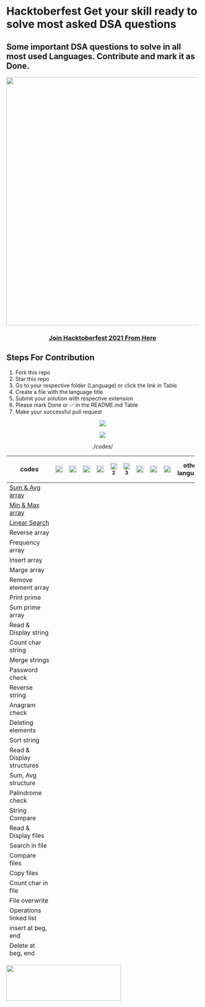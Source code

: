 # Hacktoberfest Get your skill ready to solve most asked DSA questions

## Some important DSA questions to solve in all most used Languages. Contribute and mark it as Done.

<p align="center"><img width="650"  src="https://codothon.com/wp-content/uploads/2022/10/Hacktoberfest-Time-to-Hack-Codothon.jpg"></p>

<h3 align="center">
    <a href="https://hacktoberfest.com/">
        Join Hacktoberfest 2021 From Here 
    </a>
</h3>

<h2 dir="auto">Steps For Contribution</h2>
<ol>
 	<li>Fork this repo</li>
 	<li>Star this repo</li>
 	<li>Go to your respective folder (Language) or click the link in Table</li>
 	<li>Create a file with the language title</li>
 	<li>Submit your solution with respective extension</li>
  <li>Please mark Done or ✅ in the README.md Table</li>
 	<li>Make your successful pull request</li>
</ol>
<p align="center"><img src="https://user-images.githubusercontent.com/72184293/193462051-2ad7f0f5-74a4-4750-b2c8-efd843764f86.png"></p>
<p align="center"><img src="https://user-images.githubusercontent.com/72184293/193463115-48e05a71-89dd-4c2f-a341-8768278a2866.png"></p>

<div align="center">

./codes/

</div>
<table class="table table-bordered table-striped" style="width: 97.8485%; height: 1318px;">
<thead class="thead-dark">
<tr style="height: 70px;">
<th style="width: 28.5714%; height: 70px;" scope="col">codes</th>
<th class="text-center" style="width: 4.43349%; height: 70px;" scope="col"><img src="https://cdn.jsdelivr.net/npm/programming-languages-logos/src/c/c.png" height="20" /></th>
<th class="text-center" style="width: 6.07553%; height: 70px;" scope="col"><img src="https://cdn.jsdelivr.net/npm/programming-languages-logos/src/cpp/cpp.png" height="20" /></th>
<th class="text-center" style="width: 6.07553%; height: 70px;" scope="col"><img src="https://cdn.jsdelivr.net/npm/programming-languages-logos/src/csharp/csharp.png" height="20" /></th>
<th class="text-center" style="width: 6.07553%; height: 70px;" scope="col"><img src="https://cdn.jsdelivr.net/npm/programming-languages-logos/src/java/java.png" height="20" /></th>
<th class="text-center" style="width: 6.56814%; height: 70px;" scope="col"><img src="https://cdn.jsdelivr.net/npm/programming-languages-logos/src/python/python.png" height="18" />
<sub>2</sub></th>
<th class="text-center" style="width: 6.56814%; height: 70px;" scope="col"><img src="https://cdn.jsdelivr.net/npm/programming-languages-logos/src/python/python.png" height="18" />
<sub>3</sub></th>
<th class="text-center" style="width: 6.07553%; height: 70px;" scope="col"><img src="https://cdn.jsdelivr.net/npm/programming-languages-logos/src/go/go.png" height="20" /></th>
<th class="text-center" style="width: 6.07553%; height: 70px;" scope="col"><img src="https://cdn.jsdelivr.net/npm/programming-languages-logos/src/javascript/javascript.png" height="20" /></th>
<th class="text-center" style="width: 6.07553%; height: 70px;" scope="col"><img src="https://cdn.jsdelivr.net/npm/programming-languages-logos/src/typescript/typescript.png" height="20" /></th>
<th class="text-center" style="width: 13.3005%; height: 70px;" scope="col">other language</th>
</tr>
</thead>
<tbody>
<tr style="height: 24px;">
<td style="width: 28.5714%; height: 24px;"><a href="./Sum &amp; Avg">Sum &amp; Avg array</a></td>
<td class="text-center" style="width: 4.43349%; height: 24px;"></td>
<td class="text-center" style="width: 6.07553%; height: 24px;"></td>
<td class="text-center" style="width: 6.07553%; height: 24px;"></td>
<td class="text-center" style="width: 6.07553%; height: 24px;"></td>
<td class="text-center" style="width: 6.56814%; height: 24px;"></td>
<td class="text-center" style="width: 6.56814%; height: 24px;"></td>
<td class="text-center" style="width: 6.07553%; height: 24px;"></td>
<td class="text-center" style="width: 6.07553%; height: 24px;"></td>
<td class="text-center" style="width: 6.07553%; height: 24px;"></td>
<td class="text-center" style="width: 13.3005%; height: 24px;"></td>
</tr>
<tr style="height: 24px;">
<td style="width: 28.5714%; height: 24px;"><a href="./Min &amp; Max">Min &amp; Max array</a></td>
<td class="text-center" style="width: 4.43349%; height: 24px;"></td>
<td class="text-center" style="width: 6.07553%; height: 24px;"></td>
<td class="text-center" style="width: 6.07553%; height: 24px;"></td>
<td class="text-center" style="width: 6.07553%; height: 24px;"></td>
<td class="text-center" style="width: 6.56814%; height: 24px;"></td>
<td class="text-center" style="width: 6.56814%; height: 24px;"></td>
<td class="text-center" style="width: 6.07553%; height: 24px;"></td>
<td class="text-center" style="width: 6.07553%; height: 24px;"></td>
<td class="text-center" style="width: 6.07553%; height: 24px;"></td>
<td class="text-center" style="width: 13.3005%; height: 24px;"></td>
</tr>
<tr style="height: 24px;">
<td style="width: 28.5714%; height: 24px;"><a href="./Linear Search">Linear Search</a></td>
<td class="text-center" style="width: 4.43349%; height: 24px;"></td>
<td class="text-center" style="width: 6.07553%; height: 24px;"></td>
<td class="text-center" style="width: 6.07553%; height: 24px;"></td>
<td class="text-center" style="width: 6.07553%; height: 24px;"></td>
<td class="text-center" style="width: 6.56814%; height: 24px;"></td>
<td class="text-center" style="width: 6.56814%; height: 24px;"></td>
<td class="text-center" style="width: 6.07553%; height: 24px;"></td>
<td class="text-center" style="width: 6.07553%; height: 24px;"></td>
<td class="text-center" style="width: 6.07553%; height: 24px;"></td>
<td class="text-center" style="width: 13.3005%; height: 24px;"></td>
</tr>
<tr style="height: 24px;">
<td style="width: 28.5714%; height: 24px;">Reverse array</td>
<td class="text-center" style="width: 4.43349%; height: 24px;"></td>
<td class="text-center" style="width: 6.07553%; height: 24px;"></td>
<td class="text-center" style="width: 6.07553%; height: 24px;"></td>
<td class="text-center" style="width: 6.07553%; height: 24px;"></td>
<td class="text-center" style="width: 6.56814%; height: 24px;"></td>
<td class="text-center" style="width: 6.56814%; height: 24px;"></td>
<td class="text-center" style="width: 6.07553%; height: 24px;"></td>
<td class="text-center" style="width: 6.07553%; height: 24px;"></td>
<td class="text-center" style="width: 6.07553%; height: 24px;"></td>
<td class="text-center" style="width: 13.3005%; height: 24px;"></td>
</tr>
<tr style="height: 24px;">
<td style="width: 28.5714%; height: 24px;">Frequency array</td>
<td class="text-center" style="width: 4.43349%; height: 24px;"></td>
<td class="text-center" style="width: 6.07553%; height: 24px;"></td>
<td class="text-center" style="width: 6.07553%; height: 24px;"></td>
<td class="text-center" style="width: 6.07553%; height: 24px;"></td>
<td class="text-center" style="width: 6.56814%; height: 24px;"></td>
<td class="text-center" style="width: 6.56814%; height: 24px;"></td>
<td class="text-center" style="width: 6.07553%; height: 24px;"></td>
<td class="text-center" style="width: 6.07553%; height: 24px;"></td>
<td class="text-center" style="width: 6.07553%; height: 24px;"></td>
<td class="text-center" style="width: 13.3005%; height: 24px;"></td>
</tr>
<tr style="height: 24px;">
<td style="width: 28.5714%; height: 24px;">Insert array</td>
<td class="text-center" style="width: 4.43349%; height: 24px;"></td>
<td class="text-center" style="width: 6.07553%; height: 24px;"></td>
<td class="text-center" style="width: 6.07553%; height: 24px;"></td>
<td class="text-center" style="width: 6.07553%; height: 24px;"></td>
<td class="text-center" style="width: 6.56814%; height: 24px;"></td>
<td class="text-center" style="width: 6.56814%; height: 24px;"></td>
<td class="text-center" style="width: 6.07553%; height: 24px;"></td>
<td class="text-center" style="width: 6.07553%; height: 24px;"></td>
<td class="text-center" style="width: 6.07553%; height: 24px;"></td>
<td class="text-center" style="width: 13.3005%; height: 24px;"></td>
</tr>
<tr style="height: 24px;">
<td style="width: 28.5714%; height: 24px;">Marge array</td>
<td class="text-center" style="width: 4.43349%; height: 24px;"></td>
<td class="text-center" style="width: 6.07553%; height: 24px;"></td>
<td class="text-center" style="width: 6.07553%; height: 24px;"></td>
<td class="text-center" style="width: 6.07553%; height: 24px;"></td>
<td class="text-center" style="width: 6.56814%; height: 24px;"></td>
<td class="text-center" style="width: 6.56814%; height: 24px;"></td>
<td class="text-center" style="width: 6.07553%; height: 24px;"></td>
<td class="text-center" style="width: 6.07553%; height: 24px;"></td>
<td class="text-center" style="width: 6.07553%; height: 24px;"></td>
<td class="text-center" style="width: 13.3005%; height: 24px;"></td>
</tr>
<tr style="height: 24px;">
<td style="width: 28.5714%; height: 24px;">Remove element array</td>
<td class="text-center" style="width: 4.43349%; height: 24px;"></td>
<td class="text-center" style="width: 6.07553%; height: 24px;"></td>
<td class="text-center" style="width: 6.07553%; height: 24px;"></td>
<td class="text-center" style="width: 6.07553%; height: 24px;"></td>
<td class="text-center" style="width: 6.56814%; height: 24px;"></td>
<td class="text-center" style="width: 6.56814%; height: 24px;"></td>
<td class="text-center" style="width: 6.07553%; height: 24px;"></td>
<td class="text-center" style="width: 6.07553%; height: 24px;"></td>
<td class="text-center" style="width: 6.07553%; height: 24px;"></td>
<td class="text-center" style="width: 13.3005%; height: 24px;"></td>
</tr>
<tr style="height: 24px;">
<td style="width: 28.5714%; height: 24px;">Print prime</td>
<td class="text-center" style="width: 4.43349%; height: 24px;"></td>
<td class="text-center" style="width: 6.07553%; height: 24px;"></td>
<td class="text-center" style="width: 6.07553%; height: 24px;"></td>
<td class="text-center" style="width: 6.07553%; height: 24px;"></td>
<td class="text-center" style="width: 6.56814%; height: 24px;"></td>
<td class="text-center" style="width: 6.56814%; height: 24px;"></td>
<td class="text-center" style="width: 6.07553%; height: 24px;"></td>
<td class="text-center" style="width: 6.07553%; height: 24px;"></td>
<td class="text-center" style="width: 6.07553%; height: 24px;"></td>
<td class="text-center" style="width: 13.3005%; height: 24px;"></td>
</tr>
<tr style="height: 24px;">
<td style="width: 28.5714%; height: 24px;">Sum prime array</td>
<td class="text-center" style="width: 4.43349%; height: 24px;"></td>
<td class="text-center" style="width: 6.07553%; height: 24px;"></td>
<td class="text-center" style="width: 6.07553%; height: 24px;"></td>
<td class="text-center" style="width: 6.07553%; height: 24px;"></td>
<td class="text-center" style="width: 6.56814%; height: 24px;"></td>
<td class="text-center" style="width: 6.56814%; height: 24px;"></td>
<td class="text-center" style="width: 6.07553%; height: 24px;"></td>
<td class="text-center" style="width: 6.07553%; height: 24px;"></td>
<td class="text-center" style="width: 6.07553%; height: 24px;"></td>
<td class="text-center" style="width: 13.3005%; height: 24px;"></td>
</tr>
<tr style="height: 24px;">
<td style="width: 28.5714%; height: 24px;">Read &amp; Display string</td>
<td class="text-center" style="width: 4.43349%; height: 24px;"></td>
<td class="text-center" style="width: 6.07553%; height: 24px;"></td>
<td class="text-center" style="width: 6.07553%; height: 24px;"></td>
<td class="text-center" style="width: 6.07553%; height: 24px;"></td>
<td class="text-center" style="width: 6.56814%; height: 24px;"></td>
<td class="text-center" style="width: 6.56814%; height: 24px;"></td>
<td class="text-center" style="width: 6.07553%; height: 24px;"></td>
<td class="text-center" style="width: 6.07553%; height: 24px;"></td>
<td class="text-center" style="width: 6.07553%; height: 24px;"></td>
<td class="text-center" style="width: 13.3005%; height: 24px;"></td>
</tr>
<tr style="height: 24px;">
<td style="width: 28.5714%; height: 24px;">Count char string</td>
<td class="text-center" style="width: 4.43349%; height: 24px;"></td>
<td class="text-center" style="width: 6.07553%; height: 24px;"></td>
<td class="text-center" style="width: 6.07553%; height: 24px;"></td>
<td class="text-center" style="width: 6.07553%; height: 24px;"></td>
<td class="text-center" style="width: 6.56814%; height: 24px;"></td>
<td class="text-center" style="width: 6.56814%; height: 24px;"></td>
<td class="text-center" style="width: 6.07553%; height: 24px;"></td>
<td class="text-center" style="width: 6.07553%; height: 24px;"></td>
<td class="text-center" style="width: 6.07553%; height: 24px;"></td>
<td class="text-center" style="width: 13.3005%; height: 24px;"></td>
</tr>
<tr style="height: 24px;">
<td style="width: 28.5714%; height: 24px;">Merge strings</td>
<td class="text-center" style="width: 4.43349%; height: 24px;"></td>
<td class="text-center" style="width: 6.07553%; height: 24px;"></td>
<td class="text-center" style="width: 6.07553%; height: 24px;"></td>
<td class="text-center" style="width: 6.07553%; height: 24px;"></td>
<td class="text-center" style="width: 6.56814%; height: 24px;"></td>
<td class="text-center" style="width: 6.56814%; height: 24px;"></td>
<td class="text-center" style="width: 6.07553%; height: 24px;"></td>
<td class="text-center" style="width: 6.07553%; height: 24px;"></td>
<td class="text-center" style="width: 6.07553%; height: 24px;"></td>
<td class="text-center" style="width: 13.3005%; height: 24px;"></td>
</tr>
<tr style="height: 24px;">
<td style="width: 28.5714%; height: 24px;">Password check</td>
<td class="text-center" style="width: 4.43349%; height: 24px;"></td>
<td class="text-center" style="width: 6.07553%; height: 24px;"></td>
<td class="text-center" style="width: 6.07553%; height: 24px;"></td>
<td class="text-center" style="width: 6.07553%; height: 24px;"></td>
<td class="text-center" style="width: 6.56814%; height: 24px;"></td>
<td class="text-center" style="width: 6.56814%; height: 24px;"></td>
<td class="text-center" style="width: 6.07553%; height: 24px;"></td>
<td class="text-center" style="width: 6.07553%; height: 24px;"></td>
<td class="text-center" style="width: 6.07553%; height: 24px;"></td>
<td class="text-center" style="width: 13.3005%; height: 24px;"></td>
</tr>
<tr style="height: 24px;">
<td style="width: 28.5714%; height: 24px;">Reverse string</td>
<td class="text-center" style="width: 4.43349%; height: 24px;"></td>
<td class="text-center" style="width: 6.07553%; height: 24px;"></td>
<td class="text-center" style="width: 6.07553%; height: 24px;"></td>
<td class="text-center" style="width: 6.07553%; height: 24px;"></td>
<td class="text-center" style="width: 6.56814%; height: 24px;"></td>
<td class="text-center" style="width: 6.56814%; height: 24px;"></td>
<td class="text-center" style="width: 6.07553%; height: 24px;"></td>
<td class="text-center" style="width: 6.07553%; height: 24px;"></td>
<td class="text-center" style="width: 6.07553%; height: 24px;"></td>
<td class="text-center" style="width: 13.3005%; height: 24px;"></td>
</tr>
<tr style="height: 24px;">
<td style="width: 28.5714%; height: 24px;">Anagram check</td>
<td class="text-center" style="width: 4.43349%; height: 24px;"></td>
<td class="text-center" style="width: 6.07553%; height: 24px;"></td>
<td class="text-center" style="width: 6.07553%; height: 24px;"></td>
<td class="text-center" style="width: 6.07553%; height: 24px;"></td>
<td class="text-center" style="width: 6.56814%; height: 24px;"></td>
<td class="text-center" style="width: 6.56814%; height: 24px;"></td>
<td class="text-center" style="width: 6.07553%; height: 24px;"></td>
<td class="text-center" style="width: 6.07553%; height: 24px;"></td>
<td class="text-center" style="width: 6.07553%; height: 24px;"></td>
<td class="text-center" style="width: 13.3005%; height: 24px;"></td>
</tr>
<tr style="height: 24px;">
<td style="width: 28.5714%; height: 24px;">Deleting elements</td>
<td class="text-center" style="width: 4.43349%; height: 24px;"></td>
<td class="text-center" style="width: 6.07553%; height: 24px;"></td>
<td class="text-center" style="width: 6.07553%; height: 24px;"></td>
<td class="text-center" style="width: 6.07553%; height: 24px;"></td>
<td class="text-center" style="width: 6.56814%; height: 24px;"></td>
<td class="text-center" style="width: 6.56814%; height: 24px;"></td>
<td class="text-center" style="width: 6.07553%; height: 24px;"></td>
<td class="text-center" style="width: 6.07553%; height: 24px;"></td>
<td class="text-center" style="width: 6.07553%; height: 24px;"></td>
<td class="text-center" style="width: 13.3005%; height: 24px;"></td>
</tr>
<tr style="height: 24px;">
<td style="width: 28.5714%; height: 24px;">Sort string</td>
<td class="text-center" style="width: 4.43349%; height: 24px;"></td>
<td class="text-center" style="width: 6.07553%; height: 24px;"></td>
<td class="text-center" style="width: 6.07553%; height: 24px;"></td>
<td class="text-center" style="width: 6.07553%; height: 24px;"></td>
<td class="text-center" style="width: 6.56814%; height: 24px;"></td>
<td class="text-center" style="width: 6.56814%; height: 24px;"></td>
<td class="text-center" style="width: 6.07553%; height: 24px;"></td>
<td class="text-center" style="width: 6.07553%; height: 24px;"></td>
<td class="text-center" style="width: 6.07553%; height: 24px;"></td>
<td class="text-center" style="width: 13.3005%; height: 24px;"></td>
</tr>
<tr style="height: 48px;">
<td style="width: 28.5714%; height: 48px;">Read &amp; Display structures</td>
<td class="text-center" style="width: 4.43349%; height: 48px;"></td>
<td class="text-center" style="width: 6.07553%; height: 48px;"></td>
<td class="text-center" style="width: 6.07553%; height: 48px;"></td>
<td class="text-center" style="width: 6.07553%; height: 48px;"></td>
<td class="text-center" style="width: 6.56814%; height: 48px;"></td>
<td class="text-center" style="width: 6.56814%; height: 48px;"></td>
<td class="text-center" style="width: 6.07553%; height: 48px;"></td>
<td class="text-center" style="width: 6.07553%; height: 48px;"></td>
<td class="text-center" style="width: 6.07553%; height: 48px;"></td>
<td class="text-center" style="width: 13.3005%; height: 48px;"></td>
</tr>
<tr style="height: 24px;">
<td style="width: 28.5714%; height: 24px;">Sum, Avg structure</td>
<td class="text-center" style="width: 4.43349%; height: 24px;"></td>
<td class="text-center" style="width: 6.07553%; height: 24px;"></td>
<td class="text-center" style="width: 6.07553%; height: 24px;"></td>
<td class="text-center" style="width: 6.07553%; height: 24px;"></td>
<td class="text-center" style="width: 6.56814%; height: 24px;"></td>
<td class="text-center" style="width: 6.56814%; height: 24px;"></td>
<td class="text-center" style="width: 6.07553%; height: 24px;"></td>
<td class="text-center" style="width: 6.07553%; height: 24px;"></td>
<td class="text-center" style="width: 6.07553%; height: 24px;"></td>
<td class="text-center" style="width: 13.3005%; height: 24px;"></td>
</tr>
<tr style="height: 24px;">
<td style="width: 28.5714%; height: 24px;">Palindrome check</td>
<td class="text-center" style="width: 4.43349%; height: 24px;"></td>
<td class="text-center" style="width: 6.07553%; height: 24px;"></td>
<td class="text-center" style="width: 6.07553%; height: 24px;"></td>
<td class="text-center" style="width: 6.07553%; height: 24px;"></td>
<td class="text-center" style="width: 6.56814%; height: 24px;"></td>
<td class="text-center" style="width: 6.56814%; height: 24px;"></td>
<td class="text-center" style="width: 6.07553%; height: 24px;"></td>
<td class="text-center" style="width: 6.07553%; height: 24px;"></td>
<td class="text-center" style="width: 6.07553%; height: 24px;"></td>
<td class="text-center" style="width: 13.3005%; height: 24px;"></td>
</tr>
<tr style="height: 24px;">
<td style="width: 28.5714%; height: 24px;">String Compare</td>
<td class="text-center" style="width: 4.43349%; height: 24px;"></td>
<td class="text-center" style="width: 6.07553%; height: 24px;"></td>
<td class="text-center" style="width: 6.07553%; height: 24px;"></td>
<td class="text-center" style="width: 6.07553%; height: 24px;"></td>
<td class="text-center" style="width: 6.56814%; height: 24px;"></td>
<td class="text-center" style="width: 6.56814%; height: 24px;"></td>
<td class="text-center" style="width: 6.07553%; height: 24px;"></td>
<td class="text-center" style="width: 6.07553%; height: 24px;"></td>
<td class="text-center" style="width: 6.07553%; height: 24px;"></td>
<td class="text-center" style="width: 13.3005%; height: 24px;"></td>
</tr>
<tr style="height: 24px;">
<td style="width: 28.5714%; height: 24px;">Read &amp; Display files</td>
<td class="text-center" style="width: 4.43349%; height: 24px;"></td>
<td class="text-center" style="width: 6.07553%; height: 24px;"></td>
<td class="text-center" style="width: 6.07553%; height: 24px;"></td>
<td class="text-center" style="width: 6.07553%; height: 24px;"></td>
<td class="text-center" style="width: 6.56814%; height: 24px;"></td>
<td class="text-center" style="width: 6.56814%; height: 24px;"></td>
<td class="text-center" style="width: 6.07553%; height: 24px;"></td>
<td class="text-center" style="width: 6.07553%; height: 24px;"></td>
<td class="text-center" style="width: 6.07553%; height: 24px;"></td>
<td class="text-center" style="width: 13.3005%; height: 24px;"></td>
</tr>
<tr style="height: 24px;">
<td style="width: 28.5714%; height: 24px;">Search in file</td>
<td class="text-center" style="width: 4.43349%; height: 24px;"></td>
<td class="text-center" style="width: 6.07553%; height: 24px;"></td>
<td class="text-center" style="width: 6.07553%; height: 24px;"></td>
<td class="text-center" style="width: 6.07553%; height: 24px;"></td>
<td class="text-center" style="width: 6.56814%; height: 24px;"></td>
<td class="text-center" style="width: 6.56814%; height: 24px;"></td>
<td class="text-center" style="width: 6.07553%; height: 24px;"></td>
<td class="text-center" style="width: 6.07553%; height: 24px;"></td>
<td class="text-center" style="width: 6.07553%; height: 24px;"></td>
<td class="text-center" style="width: 13.3005%; height: 24px;"></td>
</tr>
<tr style="height: 24px;">
<td style="width: 28.5714%; height: 24px;">Compare files</td>
<td class="text-center" style="width: 4.43349%; height: 24px;"></td>
<td class="text-center" style="width: 6.07553%; height: 24px;"></td>
<td class="text-center" style="width: 6.07553%; height: 24px;"></td>
<td class="text-center" style="width: 6.07553%; height: 24px;"></td>
<td class="text-center" style="width: 6.56814%; height: 24px;"></td>
<td class="text-center" style="width: 6.56814%; height: 24px;"></td>
<td class="text-center" style="width: 6.07553%; height: 24px;"></td>
<td class="text-center" style="width: 6.07553%; height: 24px;"></td>
<td class="text-center" style="width: 6.07553%; height: 24px;"></td>
<td class="text-center" style="width: 13.3005%; height: 24px;"></td>
</tr>
<tr style="height: 24px;">
<td style="width: 28.5714%; height: 24px;">Copy files</td>
<td class="text-center" style="width: 4.43349%; height: 24px;"></td>
<td class="text-center" style="width: 6.07553%; height: 24px;"></td>
<td class="text-center" style="width: 6.07553%; height: 24px;"></td>
<td class="text-center" style="width: 6.07553%; height: 24px;"></td>
<td class="text-center" style="width: 6.56814%; height: 24px;"></td>
<td class="text-center" style="width: 6.56814%; height: 24px;"></td>
<td class="text-center" style="width: 6.07553%; height: 24px;"></td>
<td class="text-center" style="width: 6.07553%; height: 24px;"></td>
<td class="text-center" style="width: 6.07553%; height: 24px;"></td>
<td class="text-center" style="width: 13.3005%; height: 24px;"></td>
</tr>
<tr style="height: 24px;">
<td style="width: 28.5714%; height: 24px;">Count char in file</td>
<td class="text-center" style="width: 4.43349%; height: 24px;"></td>
<td class="text-center" style="width: 6.07553%; height: 24px;"></td>
<td class="text-center" style="width: 6.07553%; height: 24px;"></td>
<td class="text-center" style="width: 6.07553%; height: 24px;"></td>
<td class="text-center" style="width: 6.56814%; height: 24px;"></td>
<td class="text-center" style="width: 6.56814%; height: 24px;"></td>
<td class="text-center" style="width: 6.07553%; height: 24px;"></td>
<td class="text-center" style="width: 6.07553%; height: 24px;"></td>
<td class="text-center" style="width: 6.07553%; height: 24px;"></td>
<td class="text-center" style="width: 13.3005%; height: 24px;"></td>
</tr>
<tr style="height: 24px;">
<td style="width: 28.5714%; height: 24px;">File overwrite</td>
<td class="text-center" style="width: 4.43349%; height: 24px;"></td>
<td class="text-center" style="width: 6.07553%; height: 24px;"></td>
<td class="text-center" style="width: 6.07553%; height: 24px;"></td>
<td class="text-center" style="width: 6.07553%; height: 24px;"></td>
<td class="text-center" style="width: 6.56814%; height: 24px;"></td>
<td class="text-center" style="width: 6.56814%; height: 24px;"></td>
<td class="text-center" style="width: 6.07553%; height: 24px;"></td>
<td class="text-center" style="width: 6.07553%; height: 24px;"></td>
<td class="text-center" style="width: 6.07553%; height: 24px;"></td>
<td class="text-center" style="width: 13.3005%; height: 24px;"></td>
</tr>
<tr style="height: 24px;">
<td style="width: 28.5714%; height: 24px;">Operations linked list</td>
<td class="text-center" style="width: 4.43349%; height: 24px;"></td>
<td class="text-center" style="width: 6.07553%; height: 24px;"></td>
<td class="text-center" style="width: 6.07553%; height: 24px;"></td>
<td class="text-center" style="width: 6.07553%; height: 24px;"></td>
<td class="text-center" style="width: 6.56814%; height: 24px;"></td>
<td class="text-center" style="width: 6.56814%; height: 24px;"></td>
<td class="text-center" style="width: 6.07553%; height: 24px;"></td>
<td class="text-center" style="width: 6.07553%; height: 24px;"></td>
<td class="text-center" style="width: 6.07553%; height: 24px;"></td>
<td class="text-center" style="width: 13.3005%; height: 24px;"></td>
</tr>
<tr style="height: 24px;">
<td style="width: 28.5714%; height: 24px;">insert at beg, end</td>
<td class="text-center" style="width: 4.43349%; height: 24px;"></td>
<td class="text-center" style="width: 6.07553%; height: 24px;"></td>
<td class="text-center" style="width: 6.07553%; height: 24px;"></td>
<td class="text-center" style="width: 6.07553%; height: 24px;"></td>
<td class="text-center" style="width: 6.56814%; height: 24px;"></td>
<td class="text-center" style="width: 6.56814%; height: 24px;"></td>
<td class="text-center" style="width: 6.07553%; height: 24px;"></td>
<td class="text-center" style="width: 6.07553%; height: 24px;"></td>
<td class="text-center" style="width: 6.07553%; height: 24px;"></td>
<td class="text-center" style="width: 13.3005%; height: 24px;"></td>
</tr>
<tr style="height: 24px;">
<td style="width: 28.5714%; height: 24px;">Delete at beg, end</td>
<td class="text-center" style="width: 4.43349%; height: 24px;"></td>
<td class="text-center" style="width: 6.07553%; height: 24px;"></td>
<td class="text-center" style="width: 6.07553%; height: 24px;"></td>
<td class="text-center" style="width: 6.07553%; height: 24px;"></td>
<td class="text-center" style="width: 6.56814%; height: 24px;"></td>
<td class="text-center" style="width: 6.56814%; height: 24px;"></td>
<td class="text-center" style="width: 6.07553%; height: 24px;"></td>
<td class="text-center" style="width: 6.07553%; height: 24px;"></td>
<td class="text-center" style="width: 6.07553%; height: 24px;"></td>
<td class="text-center" style="width: 13.3005%; height: 24px;"></td>
</tr>
<tr style="height: 24px;">
<td style="width: 28.5714%; height: 24px;">Insert &amp; Delete at pos</td>
<td class="text-center" style="width: 4.43349%; height: 24px;"></td>
<td class="text-center" style="width: 6.07553%; height: 24px;"></td>
<td class="text-center" style="width: 6.07553%; height: 24px;"></td>
<td class="text-center" style="width: 6.07553%; height: 24px;"></td>
<td class="text-center" style="width: 6.56814%; height: 24px;"></td>
<td class="text-center" style="width: 6.56814%; height: 24px;"></td>
<td class="text-center" style="width: 6.07553%; height: 24px;"></td>
<td class="text-center" style="width: 6.07553%; height: 24px;"></td>
<td class="text-center" style="width: 6.07553%; height: 24px;"></td>
<td class="text-center" style="width: 13.3005%; height: 24px;"></td>
</tr>
<tr style="height: 24px;">
<td style="width: 28.5714%; height: 24px;">Search &amp; count</td>
<td class="text-center" style="width: 4.43349%; height: 24px;"></td>
<td class="text-center" style="width: 6.07553%; height: 24px;"></td>
<td class="text-center" style="width: 6.07553%; height: 24px;"></td>
<td class="text-center" style="width: 6.07553%; height: 24px;"></td>
<td class="text-center" style="width: 6.56814%; height: 24px;"></td>
<td class="text-center" style="width: 6.56814%; height: 24px;"></td>
<td class="text-center" style="width: 6.07553%; height: 24px;"></td>
<td class="text-center" style="width: 6.07553%; height: 24px;"></td>
<td class="text-center" style="width: 6.07553%; height: 24px;"></td>
<td class="text-center" style="width: 13.3005%; height: 24px;"></td>
</tr>
<tr style="height: 24px;">
<td style="width: 28.5714%; height: 24px;">Doubly linked List</td>
<td class="text-center" style="width: 4.43349%; height: 24px;"></td>
<td class="text-center" style="width: 6.07553%; height: 24px;"></td>
<td class="text-center" style="width: 6.07553%; height: 24px;"></td>
<td class="text-center" style="width: 6.07553%; height: 24px;"></td>
<td class="text-center" style="width: 6.56814%; height: 24px;"></td>
<td class="text-center" style="width: 6.56814%; height: 24px;"></td>
<td class="text-center" style="width: 6.07553%; height: 24px;"></td>
<td class="text-center" style="width: 6.07553%; height: 24px;"></td>
<td class="text-center" style="width: 6.07553%; height: 24px;"></td>
<td class="text-center" style="width: 13.3005%; height: 24px;"></td>
</tr>
<tr style="height: 24px;">
<td style="width: 28.5714%; height: 24px;">Basic Operations Stacks</td>
<td class="text-center" style="width: 4.43349%; height: 24px;"></td>
<td class="text-center" style="width: 6.07553%; height: 24px;"></td>
<td class="text-center" style="width: 6.07553%; height: 24px;"></td>
<td class="text-center" style="width: 6.07553%; height: 24px;"></td>
<td class="text-center" style="width: 6.56814%; height: 24px;"></td>
<td class="text-center" style="width: 6.56814%; height: 24px;"></td>
<td class="text-center" style="width: 6.07553%; height: 24px;"></td>
<td class="text-center" style="width: 6.07553%; height: 24px;"></td>
<td class="text-center" style="width: 6.07553%; height: 24px;"></td>
<td class="text-center" style="width: 13.3005%; height: 24px;"></td>
</tr>
<tr style="height: 24px;">
<td style="width: 28.5714%; height: 24px;">Denomination</td>
<td class="text-center" style="width: 4.43349%; height: 24px;"></td>
<td class="text-center" style="width: 6.07553%; height: 24px;"></td>
<td class="text-center" style="width: 6.07553%; height: 24px;"></td>
<td class="text-center" style="width: 6.07553%; height: 24px;"></td>
<td class="text-center" style="width: 6.56814%; height: 24px;"></td>
<td class="text-center" style="width: 6.56814%; height: 24px;"></td>
<td class="text-center" style="width: 6.07553%; height: 24px;"></td>
<td class="text-center" style="width: 6.07553%; height: 24px;"></td>
<td class="text-center" style="width: 6.07553%; height: 24px;"></td>
<td class="text-center" style="width: 13.3005%; height: 24px;"></td>
</tr>
<tr style="height: 24px;">
<td style="width: 28.5714%; height: 24px;">Palindrome stack integer</td>
<td class="text-center" style="width: 4.43349%; height: 24px;"></td>
<td class="text-center" style="width: 6.07553%; height: 24px;"></td>
<td class="text-center" style="width: 6.07553%; height: 24px;"></td>
<td class="text-center" style="width: 6.07553%; height: 24px;"></td>
<td class="text-center" style="width: 6.56814%; height: 24px;"></td>
<td class="text-center" style="width: 6.56814%; height: 24px;"></td>
<td class="text-center" style="width: 6.07553%; height: 24px;"></td>
<td class="text-center" style="width: 6.07553%; height: 24px;"></td>
<td class="text-center" style="width: 6.07553%; height: 24px;"></td>
<td class="text-center" style="width: 13.3005%; height: 24px;"></td>
</tr>
<tr style="height: 24px;">
<td style="width: 28.5714%; height: 24px;">Palindrome stack string</td>
<td class="text-center" style="width: 4.43349%; height: 24px;"></td>
<td class="text-center" style="width: 6.07553%; height: 24px;"></td>
<td class="text-center" style="width: 6.07553%; height: 24px;"></td>
<td class="text-center" style="width: 6.07553%; height: 24px;"></td>
<td class="text-center" style="width: 6.56814%; height: 24px;"></td>
<td class="text-center" style="width: 6.56814%; height: 24px;"></td>
<td class="text-center" style="width: 6.07553%; height: 24px;"></td>
<td class="text-center" style="width: 6.07553%; height: 24px;"></td>
<td class="text-center" style="width: 6.07553%; height: 24px;"></td>
<td class="text-center" style="width: 13.3005%; height: 24px;"></td>
</tr>
<tr style="height: 24px;">
<td style="width: 28.5714%; height: 24px;">Infix to postfix</td>
<td class="text-center" style="width: 4.43349%; height: 24px;"></td>
<td class="text-center" style="width: 6.07553%; height: 24px;"></td>
<td class="text-center" style="width: 6.07553%; height: 24px;"></td>
<td class="text-center" style="width: 6.07553%; height: 24px;"></td>
<td class="text-center" style="width: 6.56814%; height: 24px;"></td>
<td class="text-center" style="width: 6.56814%; height: 24px;"></td>
<td class="text-center" style="width: 6.07553%; height: 24px;"></td>
<td class="text-center" style="width: 6.07553%; height: 24px;"></td>
<td class="text-center" style="width: 6.07553%; height: 24px;"></td>
<td class="text-center" style="width: 13.3005%; height: 24px;"></td>
</tr>
<tr style="height: 48px;">
<td style="width: 28.5714%; height: 48px;">Evaluate Postfix Expression</td>
<td class="text-center" style="width: 4.43349%; height: 48px;"></td>
<td class="text-center" style="width: 6.07553%; height: 48px;"></td>
<td class="text-center" style="width: 6.07553%; height: 48px;"></td>
<td class="text-center" style="width: 6.07553%; height: 48px;"></td>
<td class="text-center" style="width: 6.56814%; height: 48px;"></td>
<td class="text-center" style="width: 6.56814%; height: 48px;"></td>
<td class="text-center" style="width: 6.07553%; height: 48px;"></td>
<td class="text-center" style="width: 6.07553%; height: 48px;"></td>
<td class="text-center" style="width: 6.07553%; height: 48px;"></td>
<td class="text-center" style="width: 13.3005%; height: 48px;"></td>
</tr>
<tr style="height: 24px;">
<td style="width: 28.5714%; height: 24px;">Sorting queues</td>
<td class="text-center" style="width: 4.43349%; height: 24px;"></td>
<td class="text-center" style="width: 6.07553%; height: 24px;"></td>
<td class="text-center" style="width: 6.07553%; height: 24px;"></td>
<td class="text-center" style="width: 6.07553%; height: 24px;"></td>
<td class="text-center" style="width: 6.56814%; height: 24px;"></td>
<td class="text-center" style="width: 6.56814%; height: 24px;"></td>
<td class="text-center" style="width: 6.07553%; height: 24px;"></td>
<td class="text-center" style="width: 6.07553%; height: 24px;"></td>
<td class="text-center" style="width: 6.07553%; height: 24px;"></td>
<td class="text-center" style="width: 13.3005%; height: 24px;"></td>
</tr>
<tr style="height: 24px;">
<td style="width: 28.5714%; height: 24px;">Search, Count queues</td>
<td class="text-center" style="width: 4.43349%; height: 24px;"></td>
<td class="text-center" style="width: 6.07553%; height: 24px;"></td>
<td class="text-center" style="width: 6.07553%; height: 24px;"></td>
<td class="text-center" style="width: 6.07553%; height: 24px;"></td>
<td class="text-center" style="width: 6.56814%; height: 24px;"></td>
<td class="text-center" style="width: 6.56814%; height: 24px;"></td>
<td class="text-center" style="width: 6.07553%; height: 24px;"></td>
<td class="text-center" style="width: 6.07553%; height: 24px;"></td>
<td class="text-center" style="width: 6.07553%; height: 24px;"></td>
<td class="text-center" style="width: 13.3005%; height: 24px;"></td>
</tr>
<tr style="height: 24px;">
<td style="width: 28.5714%; height: 24px;">Inserting Queues</td>
<td class="text-center" style="width: 4.43349%; height: 24px;"></td>
<td class="text-center" style="width: 6.07553%; height: 24px;"></td>
<td class="text-center" style="width: 6.07553%; height: 24px;"></td>
<td class="text-center" style="width: 6.07553%; height: 24px;"></td>
<td class="text-center" style="width: 6.56814%; height: 24px;"></td>
<td class="text-center" style="width: 6.56814%; height: 24px;"></td>
<td class="text-center" style="width: 6.07553%; height: 24px;"></td>
<td class="text-center" style="width: 6.07553%; height: 24px;"></td>
<td class="text-center" style="width: 6.07553%; height: 24px;"></td>
<td class="text-center" style="width: 13.3005%; height: 24px;"></td>
</tr>
<tr style="height: 24px;">
<td style="width: 28.5714%; height: 24px;">Deleting queues</td>
<td class="text-center" style="width: 4.43349%; height: 24px;"></td>
<td class="text-center" style="width: 6.07553%; height: 24px;"></td>
<td class="text-center" style="width: 6.07553%; height: 24px;"></td>
<td class="text-center" style="width: 6.07553%; height: 24px;"></td>
<td class="text-center" style="width: 6.56814%; height: 24px;"></td>
<td class="text-center" style="width: 6.56814%; height: 24px;"></td>
<td class="text-center" style="width: 6.07553%; height: 24px;"></td>
<td class="text-center" style="width: 6.07553%; height: 24px;"></td>
<td class="text-center" style="width: 6.07553%; height: 24px;"></td>
<td class="text-center" style="width: 13.3005%; height: 24px;"></td>
</tr>
<tr style="height: 24px;">
<td style="width: 28.5714%; height: 24px;">Left View Binary Tree</td>
<td class="text-center" style="width: 4.43349%; height: 24px;"></td>
<td class="text-center" style="width: 6.07553%; height: 24px;"></td>
<td class="text-center" style="width: 6.07553%; height: 24px;"></td>
<td class="text-center" style="width: 6.07553%; height: 24px;"></td>
<td class="text-center" style="width: 6.56814%; height: 24px;"></td>
<td class="text-center" style="width: 6.56814%; height: 24px;"></td>
<td class="text-center" style="width: 6.07553%; height: 24px;"></td>
<td class="text-center" style="width: 6.07553%; height: 24px;"></td>
<td class="text-center" style="width: 6.07553%; height: 24px;"></td>
<td class="text-center" style="width: 13.3005%; height: 24px;"></td>
</tr>
<tr style="height: 24px;">
<td style="width: 28.5714%; height: 24px;">Top View Binary Tree</td>
<td class="text-center" style="width: 4.43349%; height: 24px;"></td>
<td class="text-center" style="width: 6.07553%; height: 24px;"></td>
<td class="text-center" style="width: 6.07553%; height: 24px;"></td>
<td class="text-center" style="width: 6.07553%; height: 24px;"></td>
<td class="text-center" style="width: 6.56814%; height: 24px;"></td>
<td class="text-center" style="width: 6.56814%; height: 24px;"></td>
<td class="text-center" style="width: 6.07553%; height: 24px;"></td>
<td class="text-center" style="width: 6.07553%; height: 24px;"></td>
<td class="text-center" style="width: 6.07553%; height: 24px;"></td>
<td class="text-center" style="width: 13.3005%; height: 24px;"></td>
</tr>
<tr style="height: 48px;">
<td style="width: 28.5714%; height: 48px;">Right View Binary Tree</td>
<td class="text-center" style="width: 4.43349%; height: 48px;"></td>
<td class="text-center" style="width: 6.07553%; height: 48px;"></td>
<td class="text-center" style="width: 6.07553%; height: 48px;"></td>
<td class="text-center" style="width: 6.07553%; height: 48px;"></td>
<td class="text-center" style="width: 6.56814%; height: 48px;"></td>
<td class="text-center" style="width: 6.56814%; height: 48px;"></td>
<td class="text-center" style="width: 6.07553%; height: 48px;"></td>
<td class="text-center" style="width: 6.07553%; height: 48px;"></td>
<td class="text-center" style="width: 6.07553%; height: 48px;"></td>
<td class="text-center" style="width: 13.3005%; height: 48px;"></td>
</tr>
<tr style="height: 48px;">
<td style="width: 28.5714%; height: 48px;">Bottom View Binary Tree</td>
<td class="text-center" style="width: 4.43349%; height: 48px;"></td>
<td class="text-center" style="width: 6.07553%; height: 48px;"></td>
<td class="text-center" style="width: 6.07553%; height: 48px;"></td>
<td class="text-center" style="width: 6.07553%; height: 48px;"></td>
<td class="text-center" style="width: 6.56814%; height: 48px;"></td>
<td class="text-center" style="width: 6.56814%; height: 48px;"></td>
<td class="text-center" style="width: 6.07553%; height: 48px;"></td>
<td class="text-center" style="width: 6.07553%; height: 48px;"></td>
<td class="text-center" style="width: 6.07553%; height: 48px;"></td>
<td class="text-center" style="width: 13.3005%; height: 48px;"></td>
</tr>
</tbody>
</table>

<div class="garnish short"><a href="https://codothon.com/hacktoberfest-time-to-hack-codothon/" target="_blank" rel="noopener"><img class="alignleft wp-image-9678 size-medium" src="https://www.factsprime.com/wp-content/uploads/2022/09/codothon-300x94.png" alt="" width="300" height="94" /></a></div>
